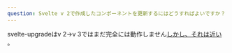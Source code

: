 ```yaml
---
question: Svelte v 2で作成したコンポーネントを更新するにはどうすればよいですか？
---
```


svelte-upgradeはv 2->v 3ではまだ完全には動作しません[しかし、それは近い](https://github.com/sveltejs/svelte-upgrade/pull/12) 。